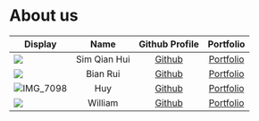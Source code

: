 # About us

Display | Name | Github Profile | Portfolio 
--------|:----:|:--------------:|:---------:
![](https://via.placeholder.com/100.png?text=Photo) | Sim Qian Hui | [Github](https://github.com/qianz-z) | [Portfolio](docs/team/johndoe.md)
![](https://via.placeholder.com/100.png?text=Photo) | Bian Rui | [Github](https://github.com/) | [Portfolio](docs/team/johndoe.md)
![IMG_7098](https://user-images.githubusercontent.com/32756835/196213121-751b0b37-41a1-4aa4-b1e4-bba2a0cf9d0b.jpeg) | Huy | [Github](https://github.com/Than-Duc-Huy) | [Portfolio](docs/team/Huy.md)
![](https://via.placeholder.com/100.png?text=Photo) | William | [Github](https://github.com/) | [Portfolio](docs/team/johndoe.md)

